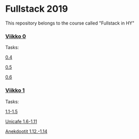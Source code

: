 # Fullstack 2019

This repository belongs to the course called "Fullstack in HY"


### [Viikko 0](https://github.com/olgaviho/FullStack2019/tree/master/Viikko0)

Tasks:

[0.4](https://github.com/olgaviho/FullStack2019/blob/master/Viikko0/Task0.4.png)

[0.5](https://github.com/olgaviho/FullStack2019/blob/master/Viikko0/Task0.5.png)

[0.6](https://github.com/olgaviho/FullStack2019/blob/master/Viikko0/Task0.6.png)

### [Viikko 1](https://github.com/olgaviho/FullStack2019/tree/master/Viikko1)

Tasks:

[1.1-1.5](https://github.com/olgaviho/FullStack2019/blob/master/Viikko1/course/src/index.js)

[Unicafe 1.6-1.11](https://github.com/olgaviho/FullStack2019/blob/master/Viikko1/unicafe/unicafeapp/src/index.js)

[Anekdootit 1.12.-1.14](https://github.com/olgaviho/FullStack2019/blob/master/Viikko1/anekdootit/anekdootit/src/index.js)
